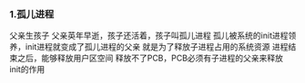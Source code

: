 ### 1.孤儿进程
  父亲生孩子
  父亲英年早逝，孩子还活着，孩子叫孤儿进程
  孤儿被系统的init进程领养，init进程就变成了孤儿进程的父亲
  就是为了释放子进程占用的系统资源
    进程结束之后，能够释放用户区空间
    释放不了PCB，PCB必须有子进程的父亲来释放 init的作用
  